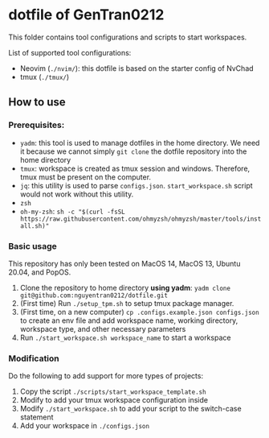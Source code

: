 # dotfile of GenTran0212

This folder contains tool configurations and scripts to start workspaces.

List of supported tool configurations:

- Neovim (`./nvim/`): this dotfile is based on the starter config of NvChad
- tmux (`./tmux/`)

## How to use

### Prerequisites: 

- `yadm`: this tool is used to manage dotfiles in the home directory. We need it because we cannot simply `git clone` the dotfile repository into the home directory
- `tmux`: workspace is created as tmux session and windows. Therefore, tmux must be present on the computer.
- `jq`: this utility is used to parse `configs.json`. `start_workspace.sh` script would not work without this utility. 
- `zsh`
- `oh-my-zsh`: `sh -c "$(curl -fsSL https://raw.githubusercontent.com/ohmyzsh/ohmyzsh/master/tools/install.sh)"`



### Basic usage

This repository has only been tested on MacOS 14, MacOS 13, Ubuntu 20.04, and PopOS.

1. Clone the repository to home directory **using yadm**: `yadm clone git@github.com:nguyentran0212/dotfile.git`
2. (First time) Run `./setup_tpm.sh` to setup tmux package manager. 
3. (First time, on a new computer) `cp .configs.example.json configs.json` to create an env file and add workspace name, working directory, workspace type, and other necessary parameters
4. Run `./start_workspace.sh workspace_name` to start a workspace

### Modification

Do the following to add support for more types of projects:

1. Copy the script `./scripts/start_workspace_template.sh` 
2. Modify to add your tmux workspace configuration inside
3. Modify `./start_workspace.sh` to add your script to the switch-case statement
4. Add your workspace in `./configs.json`

